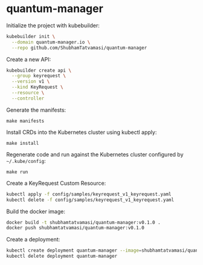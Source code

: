 # quantum-manager

Initialize the project with kubebuilder:
```bash
kubebuilder init \
  --domain quantum-manager.io \
  --repo github.com/ShubhamTatvamasi/quantum-manager
```

Create a new API:
```bash
kubebuilder create api \
  --group keyrequest \
  --version v1 \
  --kind KeyRequest \
  --resource \
  --controller
```

Generate the manifests:
```
make manifests
```

Install CRDs into the Kubernetes cluster using kubectl apply:
```
make install
```

Regenerate code and run against the Kubernetes cluster configured by `~/.kube/config`:
```
make run
```

Create a KeyRequest Custom Resource:
```bash
kubectl apply -f config/samples/keyrequest_v1_keyrequest.yaml
kubectl delete -f config/samples/keyrequest_v1_keyrequest.yaml
```

Build the docker image:
```bash
docker build -t shubhamtatvamasi/quantum-manager:v0.1.0 .
docker push shubhamtatvamasi/quantum-manager:v0.1.0
```

Create a deployment:
```bash
kubectl create deployment quantum-manager --image=shubhamtatvamasi/quantum-manager:v0.1.0
kubectl delete deployment quantum-manager
```
